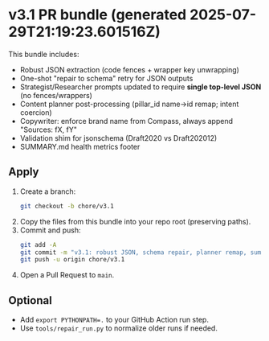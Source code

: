 # v3.1 PR bundle (generated 2025-07-29T21:19:23.601516Z)

This bundle includes:
- Robust JSON extraction (code fences + wrapper key unwrapping)
- One-shot "repair to schema" retry for JSON outputs
- Strategist/Researcher prompts updated to require **single top-level JSON** (no fences/wrappers)
- Content planner post-processing (pillar_id name→id remap; intent coercion)
- Copywriter: enforce brand name from Compass, always append "Sources: fX, fY"
- Validation shim for jsonschema (Draft2020 vs Draft202012)
- SUMMARY.md health metrics footer

## Apply
1) Create a branch:
   ```bash
   git checkout -b chore/v3.1
   ```
2) Copy the files from this bundle into your repo root (preserving paths).
3) Commit and push:
   ```bash
   git add -A
   git commit -m "v3.1: robust JSON, schema repair, planner remap, summary metrics"
   git push -u origin chore/v3.1
   ```
4) Open a Pull Request to `main`.

## Optional
- Add `export PYTHONPATH=.` to your GitHub Action run step.
- Use `tools/repair_run.py` to normalize older runs if needed.
